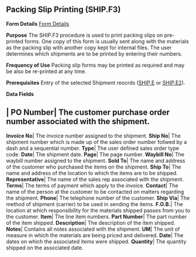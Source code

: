 ## Packing Slip Printing (SHIP.F3)
<PageHeader />

**Form Details**
[Form Details](../SHIP-F3-1/README.md)

**Purpose**
The SHIP.F3 procedure is used to print packing slips on pre- printed forms.
One copy of this form is usually sent along with the materials as the packing
slip with another copy kept for internal files. The user determines which
shipments are to be printed by entering their numbers.

**Frequency of Use**
Packing slip forms may be printed as required and may be also be re-printed at
any time.

**Prerequisites**
Entry of the selected Shipment reocrds ([SHIP.E](../SHIP-E/README.md) or
[SHIP.E2](../SHIP-E2/README.md)).

**Data Fields**

| **PO Number**|  The customer purchase order number associated with the
shipment.
-  
**Invoice No**|  The invoice number assigned to the shipment.
**Ship No**|  The shipment number which is made up of the sales order number
follwed by a dash and a sequential number.
**Type**|  The user defined sales order type code.
**Date**|  The shipment date.
**Page**|  The page number.
**Waybill No**|  The waybill number assigned to the shipment.
**Sold To**|  The name and address of the customer who purchased the items on
the shipment.
**Ship To**|  The name and address of the location to which the items are to
be shipped.
**Representative**|  The name of the sales rep associated with the shipment.
**Terms**|  The terms of payment which apply to the invoice.
**Contact**|  The name of the person at the customer to be contacted on
matters regarding the shipment.
**Phone**|  The telephone number of the customer.
**Ship Via**|  The method of shipment (carrier) to be used in sending the
items.
**F.O.B.**|  The location at which responsibility for the materials shipped
passes from you to the customer.
**Item**|  The line item numbers.
**Part Number**|  The part number of the item shipped.
**Description**|  The description of the item shipped.
**Notes**|  Contains all notes associated with the shipment.
**UM**|  The unit of measure in which the materials are being priced and
delivered.
**Date**|  The dates on which the associated items were shipped.
**Quantity**|  The quantity shipped on the associated date.

<badge text= "Version 8.10.57 " vertical="middle" />

<PageFooter />
